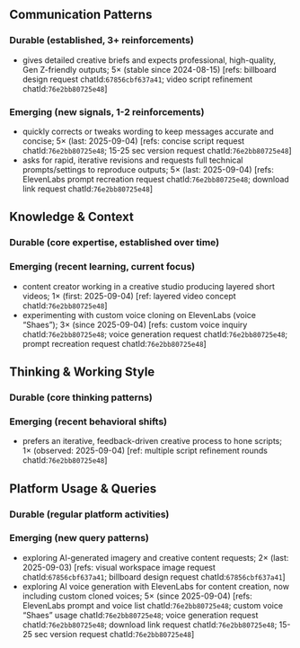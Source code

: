 ## Communication Patterns
### Durable (established, 3+ reinforcements)
- gives detailed creative briefs and expects professional, high-quality, Gen Z-friendly outputs; 5× (stable since 2024-08-15) [refs: billboard design request chatId:`67856cbf637a41`; video script refinement chatId:`76e2bb80725e48`]

### Emerging (new signals, 1-2 reinforcements)
- quickly corrects or tweaks wording to keep messages accurate and concise; 5× (last: 2025-09-04) [refs: concise script request chatId:`76e2bb80725e48`; 15-25 sec version request chatId:`76e2bb80725e48`]
- asks for rapid, iterative revisions and requests full technical prompts/settings to reproduce outputs; 5× (last: 2025-09-04) [refs: ElevenLabs prompt recreation request chatId:`76e2bb80725e48`; download link request chatId:`76e2bb80725e48`]

## Knowledge & Context
### Durable (core expertise, established over time)

### Emerging (recent learning, current focus)
- content creator working in a creative studio producing layered short videos; 1× (first: 2025-09-04) [ref: layered video concept chatId:`76e2bb80725e48`]
- experimenting with custom voice cloning on ElevenLabs (voice “Shaes”); 3× (since 2025-09-04) [refs: custom voice inquiry chatId:`76e2bb80725e48`; voice generation request chatId:`76e2bb80725e48`; prompt recreation request chatId:`76e2bb80725e48`]

## Thinking & Working Style
### Durable (core thinking patterns)

### Emerging (recent behavioral shifts)
- prefers an iterative, feedback-driven creative process to hone scripts; 1× (observed: 2025-09-04) [ref: multiple script refinement rounds chatId:`76e2bb80725e48`]

## Platform Usage & Queries
### Durable (regular platform activities)

### Emerging (new query patterns)
- exploring AI-generated imagery and creative content requests; 2× (last: 2025-09-03) [refs: visual workspace image request chatId:`67856cbf637a41`; billboard design request chatId:`67856cbf637a41`]
- exploring AI voice generation with ElevenLabs for content creation, now including custom cloned voices; 5× (since 2025-09-04) [refs: ElevenLabs prompt and voice list chatId:`76e2bb80725e48`; custom voice “Shaes” usage chatId:`76e2bb80725e48`; voice generation request chatId:`76e2bb80725e48`; download link request chatId:`76e2bb80725e48`; 15-25 sec version request chatId:`76e2bb80725e48`]